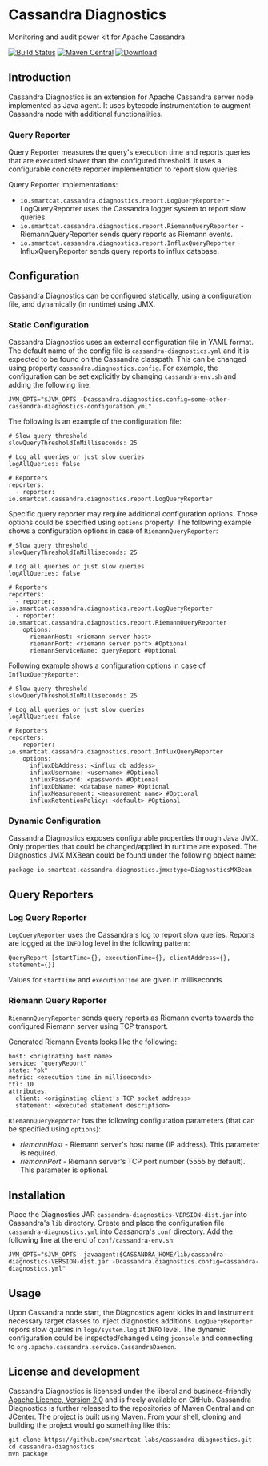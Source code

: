 # Cassandra Diagnostics

Monitoring and audit power kit for Apache Cassandra.

[![Build Status](https://travis-ci.org/smartcat-labs/cassandra-diagnostics.svg?branch=master)](https://travis-ci.org/smartcat-labs/cassandra-diagnostics)
[![Maven Central](https://maven-badges.herokuapp.com/maven-central/io.smartcat/cassandra-diagnostics/badge.svg)](https://maven-badges.herokuapp.com/maven-central/io.smartcat/cassandra-diagnostics)
[![Download](https://api.bintray.com/packages/smartcat-labs/maven/cassandra-diagnostics/images/download.svg) ](https://bintray.com/smartcat-labs/maven/cassandra-diagnostics/_latestVersion)

## Introduction

Cassandra Diagnostics is an extension for Apache Cassandra server node implemented as Java agent. It uses bytecode instrumentation to augment Cassandra node with additional functionalities.

### Query Reporter

Query Reporter measures the query's execution time and reports queries that are executed slower than the configured threshold. It uses a configurable concrete reporter implementation to report slow queries.

Query Reporter implementations:

- `io.smartcat.cassandra.diagnostics.report.LogQueryReporter` - LogQueryReporter uses the Cassandra logger system to report slow queries.
- `io.smartcat.cassandra.diagnostics.report.RiemannQueryReporter` - RiemannQueryReporter sends query reports as Riemann events.
- `io.smartcat.cassandra.diagnostics.report.InfluxQueryReporter` - InfluxQueryReporter sends query reports to influx database.


## Configuration

Cassandra Diagnostics can be configured statically, using a configuration file, and dynamically (in runtime) using JMX.

### Static Configuration

Cassandra Diagnostics uses an external configuration file in YAML format. The default name of the config file is `cassandra-diagnostics.yml` and it is expected to be found on the Cassandra classpath. This can be changed using property `cassandra.diagnostics.config`.
For example, the configuration can be set explicitly by changing `cassandra-env.sh` and adding the following line:

```
JVM_OPTS="$JVM_OPTS -Dcassandra.diagnostics.config=some-other-cassandra-diagnostics-configuration.yml"
```

The following is an example of the configuration file:

```
# Slow query threshold
slowQueryThresholdInMilliseconds: 25

# Log all queries or just slow queries
logAllQueries: false

# Reporters
reporters:
  - reporter: io.smartcat.cassandra.diagnostics.report.LogQueryReporter
```

Specific query reporter may require additional configuration options. Those options could be specified using `options` property. The following example shows a configuration options in case of `RiemannQueryReporter`:

```
# Slow query threshold
slowQueryThresholdInMilliseconds: 25

# Log all queries or just slow queries
logAllQueries: false

# Reporters
reporters:
  - reporter: io.smartcat.cassandra.diagnostics.report.LogQueryReporter
  - reporter: io.smartcat.cassandra.diagnostics.report.RiemannQueryReporter
    options:
      riemannHost: <riemann server host>
      riemannPort: <riemann server port> #Optional
      riemannServiceName: queryReport #Optional
```

Following example shows a configuration options in case of `InfluxQueryReporter`:

```
# Slow query threshold
slowQueryThresholdInMilliseconds: 25

# Log all queries or just slow queries
logAllQueries: false

# Reporters
reporters:
  - reporter: io.smartcat.cassandra.diagnostics.report.InfluxQueryReporter
    options:
      influxDbAddress: <influx db addess>
      influxUsername: <username> #Optional
      influxPassword: <password> #Optional
      influxDbName: <database name> #Optional
      influxMeasurement: <measurement name> #Optional
      influxRetentionPolicy: <default> #Optional
```

### Dynamic Configuration

Cassandra Diagnostics exposes configurable properties through Java JMX. Only properties that could be changed/applied in runtime are exposed.
The Diagnostics JMX MXBean could be found under the following object name:

```
package io.smartcat.cassandra.diagnostics.jmx:type=DiagnosticsMXBean
```

## Query Reporters

### Log Query Reporter

`LogQueryReporter` uses the Cassandra's log to report slow queries. Reports are logged at the `INFO` log level in the following pattern:

```
QueryReport [startTime={}, executionTime={}, clientAddress={}, statement={}]
```

Values for `startTime` and `executionTime` are given in milliseconds.


### Riemann Query Reporter

`RiemannQueryReporter` sends query reports as Riemann events towards the configured Riemann server using TCP transport.

Generated Riemann Events looks like the following:

```
host: <originating host name>
service: "queryReport"
state: "ok"
metric: <execution time in milliseconds>
ttl: 10
attributes:
  client: <originating client's TCP socket address>
  statement: <executed statement description>
```

`RiemannQueryReporter` has the following configuration parameters (that can be specified using `options`):

- _riemannHost_ - Riemann server's host name (IP address). This parameter is required.
- _riemannPort_ - Riemann server's TCP port number (5555 by default). This parameter is optional.

## Installation

Place the Diagnostics JAR `cassandra-diagnostics-VERSION-dist.jar` into Cassandra's `lib` directory.
Create and place the configuration file `cassandra-diagnostics.yml` into Cassandra's `conf` directory.
Add the following line at the end of `conf/cassandra-env.sh`:

```
JVM_OPTS="$JVM_OPTS -javaagent:$CASSANDRA_HOME/lib/cassandra-diagnostics-VERSION-dist.jar -Dcassandra.diagnostics.config=cassandra-diagnostics.yml"
```

## Usage

Upon Cassandra node start, the Diagnostics agent kicks in and instrument necessary target classes to inject diagnostics additions.
`LogQueryReporter` repors slow queries in `logs/system.log` at `INFO` level.
The dynamic configuration could be inspected/changed using `jconsole` and connecting to `org.apache.cassandra.service.CassandraDaemon`.

## License and development

Cassandra Diagnostics is licensed under the liberal and business-friendly [Apache Licence, Version 2.0](http://www.apache.org/licenses/LICENSE-2.0.html) and is freely available on GitHub. Cassandra Diagnostics is further released to the repositories of Maven Central and on JCenter. The project is built using [Maven](http://maven.apache.org/). From your shell, cloning and building the project would go something like this:

```
git clone https://github.com/smartcat-labs/cassandra-diagnostics.git
cd cassandra-diagnostics
mvn package
```
